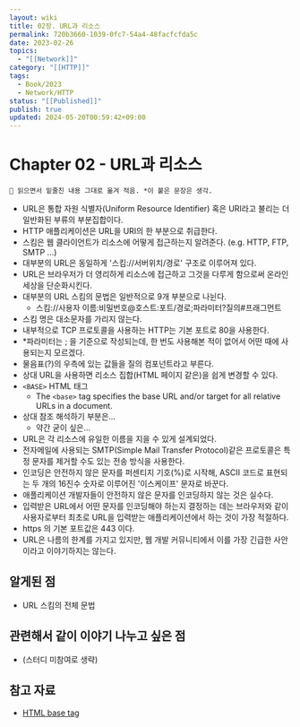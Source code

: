 ```yaml
---
layout: wiki
title: 02장. URL과 리소스
permalink: 720b3660-1039-0fc7-54a4-48facfcfda5c
date: 2023-02-26
topics:
  - "[[Network]]"
category: "[[HTTP]]"
tags:
  - Book/2023
  - Network/HTTP
status: "[[Published]]"
publish: true
updated: 2024-05-20T00:59:42+09:00
---
```


# Chapter 02 - URL과 리소스

```
📌 읽으면서 밑줄친 내용 그대로 옮겨 적음. *이 붙은 문장은 생각.
```

- URL은 통합 자원 식별자(Uniform Resource Identifier) 혹은 URI라고 불리는 더 일반화된 부류의 부분집합이다.
- HTTP 애플리케이션은 URL을 URI의 한 부분으로 취급한다.
- 스킴은 웹 클라이언트가 리소스에 어떻게 접근하는지 알려준다. (e.g. HTTP, FTP, SMTP ...)
- 대부분의 URL은 동일하게 '스킴://서버위치/경로' 구조로 이루어져 있다.
- URL은 브라우저가 더 영리하게 리소스에 접근하고 그것을 다루게 함으로써 온라인 세상을 단순화시킨다.
- 대부분의 URL 스킴의 문법은 일반적으로 9개 부분으로 나뉜다.
	- 스킴://사용자 이름:비밀번호@호스트:포트/경로;파라미터?질의#프래그먼트
- 스킴 명은 대소문자를 가리지 않는다.
- 내부적으로 TCP 프로토콜을 사용하는 HTTP는 기본 포트로 80을 사용한다.
- *파라미터는 ; 을 기준으로 작성되는데, 한 번도 사용해본 적이 없어서 어떤 때에 사용되는지 모르겠다.
- 물음표(?)의 우측에 있는 값들을 질의 컴포넌트라고 부른다.
- 상대 URL을 사용하면 리소스 집합(HTML 페이지 같은)을 쉽게 변경할 수 있다.
- `<BASE>` HTML 태그
	- The `<base>` tag specifies the base URL and/or target for all relative URLs in a document.
- 상대 참조 해석하기 부분은...
	- 약간 굳이 싶은...
- URL은 각 리소스에 유일한 이름을 지을 수 있게 설계되었다.
- 전자메일에 사용되는 SMTP(Simple Mail Transfer Protocol)같은 프로토콜은 특정 문자를 제거할 수도 있는 전송 방식을 사용한다.
- 인코딩은 안전하지 않은 문자를 퍼센티지 기호(%)로 시작해, ASCII 코드로 표현되는 두 개의 16진수 숫자로 이루어진 '이스케이프' 문자로 바꾼다.
- 애플리케이션 개발자들이 안전하지 않은 문자를 인코딩하지 않는 것은 실수다.
- 입력받은 URL에서 어떤 문자를 인코딩해야 하는지 결정하는 데는 브라우저와 같이 사용자로부터 최초로 URL을 입력받는 애플리케이션에서 하는 것이 가장 적절하다.
- https 의 기본 포트값은 443 이다.
- URL은 나름의 한계를 가지고 있지만, 웹 개발 커뮤니티에서 이를 가장 긴급한 사안이라고 이야기하지는 않는다.

## 알게된 점

- URL 스킴의 전체 문법

## 관련해서 같이 이야기 나누고 싶은 점

- (스터디 미참여로 생략)

## 참고 자료

- [HTML base tag](https://www.w3schools.com/tags/tag_base.asp)